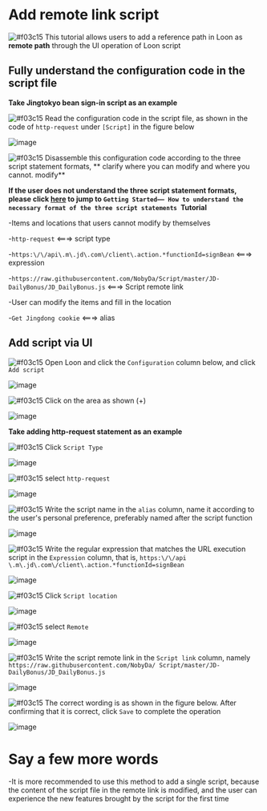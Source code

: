 # Add remote link script

![#f03c15](https://placehold.it/15/f03c15/000000?text=+) This tutorial allows users to add a reference path in Loon as **remote path** through the UI operation of Loon script

## Fully understand the configuration code in the script file

**Take Jingtokyo bean sign-in script as an example**

![#f03c15](https://placehold.it/15/f03c15/000000?text=+) Read the configuration code in the script file, as shown in the code of `http-request` under `[Script]` in the figure below

![image](https://raw.githubusercontent.com/chiupam/tutorial-image/master/Loon/Plus/JD-DailyBonus_http-request.jpg)

![#f03c15](https://placehold.it/15/f03c15/000000?text=+) Disassemble this configuration code according to the three script statement formats, ** clarify where you can modify and where you cannot. modify**

**If the user does not understand the three script statement formats, please click [here](https://github.com/chiupam/tutorial/blob/master/Loon/Plus/JaveScript_Format_EN.md) to jump to `Getting Started—— How to understand the necessary format of the three script statements `Tutorial**

-Items and locations that users cannot modify by themselves

  -`http-request` <===> script type

  -`https:\/\/api\.m\.jd\.com\/client\.action.*functionId=signBean` <===> expression
  
  -`https://raw.githubusercontent.com/NobyDa/Script/master/JD-DailyBonus/JD_DailyBonus.js` <===> Script remote link

-User can modify the items and fill in the location

  -`Get Jingdong cookie` <===> alias

## Add script via UI

![#f03c15](https://placehold.it/15/f03c15/000000?text=+) Open Loon and click the `Configuration` column below, and click `Add script`

![image](https://raw.githubusercontent.com/chiupam/tutorial-image/master/Loon/Plus/Local_Script.jpg)

![#f03c15](https://placehold.it/15/f03c15/000000?text=+) Click on the area as shown (+)

![image](https://raw.githubusercontent.com/chiupam/tutorial-image/master/Loon/Plus/Local_Script_1.jpg)

**Take adding http-request statement as an example**

![#f03c15](https://placehold.it/15/f03c15/000000?text=+) Click `Script Type`

![image](https://raw.githubusercontent.com/chiupam/tutorial-image/master/Loon/Plus/Local_Script_2.jpg)

![#f03c15](https://placehold.it/15/f03c15/000000?text=+) select `http-request`

![image](https://raw.githubusercontent.com/chiupam/tutorial-image/master/Loon/Plus/Local_Script_3.jpg)

![#f03c15](https://placehold.it/15/f03c15/000000?text=+) Write the script name in the `alias` column, name it according to the user's personal preference, preferably named after the script function

![image](https://raw.githubusercontent.com/chiupam/tutorial-image/master/Loon/Plus/Local_Script_4.jpg)

![#f03c15](https://placehold.it/15/f03c15/000000?text=+) Write the regular expression that matches the URL execution script in the `Expression` column, that is, `https:\/\/api \.m\.jd\.com\/client\.action.*functionId=signBean`

![image](https://raw.githubusercontent.com/chiupam/tutorial-image/master/Loon/Plus/Local_Script_5.jpg)

![#f03c15](https://placehold.it/15/f03c15/000000?text=+) Click `Script location`

![image](https://raw.githubusercontent.com/chiupam/tutorial-image/master/Loon/Plus/Local_Script_6.jpg)

![#f03c15](https://placehold.it/15/f03c15/000000?text=+) select `Remote`

![image](https://raw.githubusercontent.com/chiupam/tutorial-image/master/Loon/Plus/Local_Script_7_2.jpg)

![#f03c15](https://placehold.it/15/f03c15/000000?text=+) Write the script remote link in the `Script link` column, namely `https://raw.githubusercontent.com/NobyDa/ Script/master/JD-DailyBonus/JD_DailyBonus.js`

![image](https://raw.githubusercontent.com/chiupam/tutorial-image/master/Loon/Plus/Local_Script_8_2.jpg)

![#f03c15](https://placehold.it/15/f03c15/000000?text=+) The correct wording is as shown in the figure below. After confirming that it is correct, click `Save` to complete the operation

![image](https://raw.githubusercontent.com/chiupam/tutorial-image/master/Loon/Plus/Local_Script_10_2.jpg)

# Say a few more words

-It is more recommended to use this method to add a single script, because the content of the script file in the remote link is modified, and the user can experience the new features brought by the script for the first time
